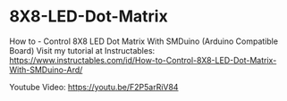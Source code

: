 # 8X8-LED-Dot-Matrix

How to - Control 8X8 LED Dot Matrix With SMDuino (Arduino Compatible Board)
Visit my tutorial at Instructables: https://www.instructables.com/id/How-to-Control-8X8-LED-Dot-Matrix-With-SMDuino-Ard/

Youtube Video: https://youtu.be/F2P5arRiV84 
